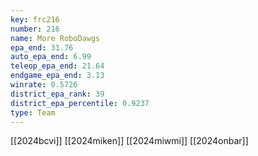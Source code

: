 ```yaml
---
key: frc216
number: 216
name: More RoboDawgs
epa_end: 31.76
auto_epa_end: 6.99
teleop_epa_end: 21.64
endgame_epa_end: 3.13
winrate: 0.5726
district_epa_rank: 39
district_epa_percentile: 0.9237
type: Team
---
```

[[2024bcvi]]
[[2024miken]]
[[2024miwmi]]
[[2024onbar]]
